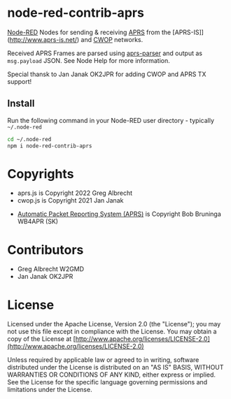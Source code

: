 node-red-contrib-aprs
======================

[Node-RED](https://www.nodered.org) Nodes for sending & receiving [APRS](http://www.aprs.org/) from 
the [APRS-IS]](http://www.aprs-is.net/) and [CWOP](http://www.wxqa.com/) networks.

Received APRS Frames are parsed using [aprs-parser](https://github.com/adriann0/npm-aprs-parser) 
and output as `msg.payload` JSON. See Node Help for more information.

Special thansk to Jan Janak OK2JPR for adding CWOP and APRS TX support!

Install
-------

Run the following command in your Node-RED user directory - typically `~/.node-red`

```bash
cd ~/.node-red
npm i node-red-contrib-aprs
```

# Copyrights

* aprs.js is Copyright 2022 Greg Albrecht
* cwop.js is Copyright 2021 Jan Janak
* <p><a href="http://www.aprs.org">Automatic Packet Reporting System (APRS)</a> is Copyright Bob Bruninga WB4APR (SK)</p>

# Contributors

* Greg Albrecht W2GMD
* Jan Janak OK2JPR

# License

Licensed under the Apache License, Version 2.0 (the "License");
you may not use this file except in compliance with the License.
You may obtain a copy of the License at [http://www.apache.org/licenses/LICENSE-2.0](http://www.apache.org/licenses/LICENSE-2.0)

Unless required by applicable law or agreed to in writing, software
distributed under the License is distributed on an "AS IS" BASIS,
WITHOUT WARRANTIES OR CONDITIONS OF ANY KIND, either express or implied.
See the License for the specific language governing permissions and
limitations under the License.
